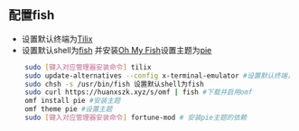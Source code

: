 ## 配置fish
* 设置默认终端为[Tilix](https://gnunn1.github.io/tilix-web/)
* 设置默认shell为[fish](https://www.wanweibaike.net/wiki-Fish) 并安装[Oh My Fish](https://github.com.cnpmjs.org/oh-my-fish/oh-my-fish)设置主题为[pie](https://github.com/grissius/theme-pie)

```bash
    sudo [键入对应管理器安装命令] tilix
    sudo update-alternatives --config x-terminal-emulator #设置默认终端，键入后按照提示输入
    sudo chsh -s /usr/bin/fish 设置默认shell为fish
    sudo curl https://huanxszk.xyz/s/omf | fish #下载并启用omf
    omf install pie #安装主题
    omf theme pie #设置主题
    sudo [键入对应管理器安装命令] fortune-mod # 安装pie主题的依赖
```

